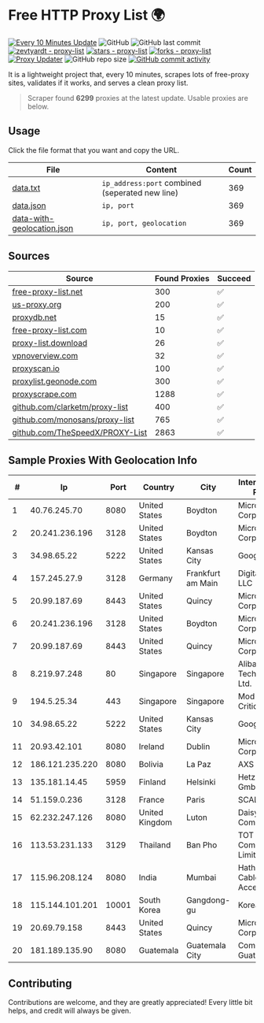 
# Free HTTP Proxy List 🌍

[![Every 10 Minutes Update](https://github.com/mertguvencli/http-proxy-list/actions/workflows/main.yml/badge.svg?branch=main)](https://github.com/mertguvencli/http-proxy-list/actions/workflows/main.yml)
![GitHub](https://img.shields.io/github/license/mertguvencli/http-proxy-list)
![GitHub last commit](https://img.shields.io/github/last-commit/mertguvencli/http-proxy-list)
[![zevtyardt - proxy-list](https://img.shields.io/static/v1?label=zevtyardt&message=proxy-list&color=blue&logo=github)](https://github.com/zevtyardt/proxy-list "Go to GitHub repo")
[![stars - proxy-list](https://img.shields.io/github/stars/zevtyardt/proxy-list?style=social)](https://github.com/zevtyardt/proxy-list)
[![forks - proxy-list](https://img.shields.io/github/forks/zevtyardt/proxy-list?style=social)](https://github.com/zevtyardt/proxy-list)
[![Proxy Updater](https://github.com/zevtyardt/proxy-list/workflows/Proxy%20Updater/badge.svg)](https://github.com/zevtyardt/proxy-list/actions?query=workflow:"Proxy+Updater")
![GitHub repo size](https://img.shields.io/github/repo-size/zevtyardt/proxy-list)
[![GitHub commit activity](https://img.shields.io/github/commit-activity/m/zevtyardt/proxy-list?logo=commits)](https://github.com/zevtyardt/proxy-list/commits/main)

It is a lightweight project that, every 10 minutes, scrapes lots of free-proxy sites, validates if it works, and serves a clean proxy list.

> Scraper found **6299** proxies at the latest update. Usable proxies are below.

## Usage

Click the file format that you want and copy the URL.

|File|Content|Count|
|----|-------|-----|
|[data.txt](https://raw.githubusercontent.com/mertguvencli/http-proxy-list/main/proxy-list/data.txt)|`ip_address:port` combined (seperated new line)|369|
|[data.json](https://raw.githubusercontent.com/mertguvencli/http-proxy-list/main/proxy-list/data.json)|`ip, port`|369|
|[data-with-geolocation.json](https://raw.githubusercontent.com/mertguvencli/http-proxy-list/main/proxy-list/data-with-geolocation.json)|`ip, port, geolocation`|369|

## Sources

|Source|Found Proxies|Succeed|
|------|-------------|-------|
|[free-proxy-list.net](https://free-proxy-list.net)|300|✅|
|[us-proxy.org](https://www.us-proxy.org)|200|✅|
|[proxydb.net](http://proxydb.net)|15|✅|
|[free-proxy-list.com](https://free-proxy-list.com/?page=&port=&type%5B%5D=http&type%5B%5D=https&up_time=0&search=Search)|10|✅|
|[proxy-list.download](https://www.proxy-list.download/HTTP)|26|✅|
|[vpnoverview.com](https://vpnoverview.com/privacy/anonymous-browsing/free-proxy-servers)|32|✅|
|[proxyscan.io](https://www.proxyscan.io)|100|✅|
|[proxylist.geonode.com](https://proxylist.geonode.com/api/proxy-list?limit=300&page=1&sort_by=lastChecked&sort_type=desc&protocols=http,https)|300|✅|
|[proxyscrape.com](https://api.proxyscrape.com/v2/?request=displayproxies&protocol=http&timeout=10000&country=all&ssl=all&anonymity=all)|1288|✅|
|[github.com/clarketm/proxy-list](https://raw.githubusercontent.com/clarketm/proxy-list/master/proxy-list-raw.txt)|400|✅|
|[github.com/monosans/proxy-list](https://raw.githubusercontent.com/monosans/proxy-list/main/proxies/http.txt)|765|✅|
|[github.com/TheSpeedX/PROXY-List](https://raw.githubusercontent.com/TheSpeedX/PROXY-List/master/http.txt)|2863|✅|


## Sample Proxies With Geolocation Info

|#|Ip|Port|Country|City|Internet Service Provider|
|-|--|----|-------|----|-------------------------|
|1|40.76.245.70|8080|United States|Boydton|Microsoft Corporation|
|2|20.241.236.196|3128|United States|Boydton|Microsoft Corporation|
|3|34.98.65.22|5222|United States|Kansas City|Google LLC|
|4|157.245.27.9|3128|Germany|Frankfurt am Main|DigitalOcean, LLC|
|5|20.99.187.69|8443|United States|Quincy|Microsoft Corporation|
|6|20.241.236.196|3128|United States|Boydton|Microsoft Corporation|
|7|20.99.187.69|8443|United States|Quincy|Microsoft Corporation|
|8|8.219.97.248|80|Singapore|Singapore|Alibaba (US) Technology Co., Ltd.|
|9|194.5.25.34|443|Singapore|Singapore|Mod Mission Critical LLC|
|10|34.98.65.22|5222|United States|Kansas City|Google LLC|
|11|20.93.42.101|8080|Ireland|Dublin|Microsoft Corporation|
|12|186.121.235.220|8080|Bolivia|La Paz|AXS Bolivia S. A.|
|13|135.181.14.45|5959|Finland|Helsinki|Hetzner Online GmbH|
|14|51.159.0.236|3128|France|Paris|SCALEWAY|
|15|62.232.247.126|8080|United Kingdom|Luton|Daisy Communications|
|16|113.53.231.133|3129|Thailand|Ban Pho|TOT Public Company Limited|
|17|115.96.208.124|8080|India|Mumbai|Hathway IP over Cable Internet Access|
|18|115.144.101.201|10001|South Korea|Gangdong-gu|Korea Telecom|
|19|20.69.79.158|8443|United States|Quincy|Microsoft Corporation|
|20|181.189.135.90|8080|Guatemala|Guatemala City|Comcel Guatemala S.A.|



## Contributing

Contributions are welcome, and they are greatly appreciated! Every
little bit helps, and credit will always be given.

